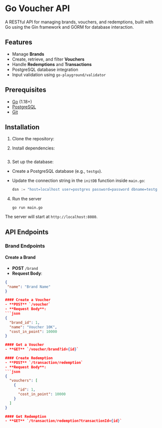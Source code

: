 # Go Voucher API

A RESTful API for managing brands, vouchers, and redemptions, built with Go using the Gin framework and GORM for database interaction.

## Features

- Manage **Brands**
- Create, retrieve, and filter **Vouchers**
- Handle **Redemptions** and **Transactions**
- PostgreSQL database integration
- Input validation using `go-playground/validator`

## Prerequisites

- [Go](https://go.dev/) (1.18+)
- [PostgreSQL](https://www.postgresql.org/)
- [Git](https://git-scm.com/)

## Installation

1. Clone the repository:

2. Install dependencies:



```go mod tidy
  ```


3. Set up the database:
- Create a PostgreSQL database (e.g., `testgo`).
- Update the connection string in the `initDB` function inside `main.go`:

  ```go
  dsn := "host=localhost user=postgres password=password dbname=testgo port=5432 sslmode=disable TimeZone=Asia/Shanghai"
  ```

4. Run the server

    ```go run main.go```

The server will start at `http://localhost:8080`.

## API Endpoints

### Brand Endpoints

#### Create a Brand
- **POST** `/brand`
- **Request Body**:
```json
{
 "name": "Brand Name"
}

#### Create a Voucher
- **POST** `/voucher`
- **Request Body**:
```json
{
  "brand_id": 1,
  "name": "Voucher 10K",
  "cost_in_point": 10000
}

#### Get a Voucher
- **GET** `/voucher/brand?id={id}`

#### Create Redemption
- **POST** `/transaction/redemption`
- **Request Body**:
```json
{
  "vouchers": [
    {
      "id": 1,
      "cost_in_point": 10000
    }
  ]
}

#### Get Redemption
- **GET** `/transaction/redemption?transactionId={id}`




